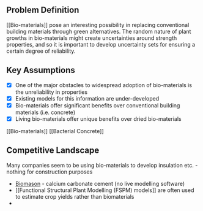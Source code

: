 ## Problem Definition
[[Bio-materials]] pose an interesting possibility in replacing conventional building materials through green alternatives. The random nature of plant growths in bio-materials might create uncertainties around strength properties, and so it is important to develop uncertainty sets for ensuring a certain degree of reliability.
## Key Assumptions

- [x] One of the major obstacles to widespread adoption of bio-materials is the unreliability in properties 
- [x] Existing models for this information are under-developed
- [x] Bio-materials offer significant benefits over conventional building materials (i.e. concrete)
- [x] Living bio-materials offer unique benefits over dried bio-materials

[[Bio-materials]]
[[Bacterial Concrete]]
## Competitive Landscape
Many companies seem to be using bio-materials to develop insulation etc. - nothing for construction purposes

- [Biomason](https://biomason.com/) - calcium carbonate cement (no live modelling software)
- [[Functional Structural Plant Modelling (FSPM) models]] are often used to estimate crop yields rather than biomaterials
- 


